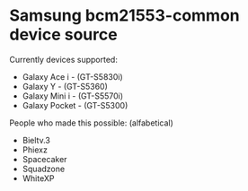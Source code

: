 Samsung bcm21553-common device source
=====================================

Currently devices supported:

  * Galaxy Ace i - (GT-S5830i)
  * Galaxy Y - (GT-S5360)
  * Galaxy Mini i - (GT-S5570i)
  * Galaxy Pocket - (GT-S5300)

People who made this possible: (alfabetical)

  * Bieltv.3
  * Phiexz
  * Spacecaker
  * Squadzone
  * WhiteXP
